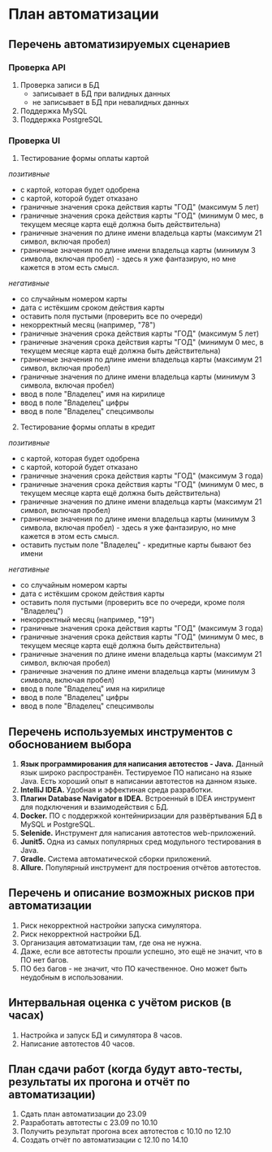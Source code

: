 # План автоматизации

## Перечень автоматизируемых сценариев

### Проверка API

1. Проверка записи в БД
      * записывает в БД при валидных данных
      * не записывает в БД при невалидных данных
2. Поддержка MySQL
3. Поддержка PostgreSQL

### Проверка UI

1. Тестирование формы оплаты картой

 _позитивные_
* с картой, которая будет одобрена
* с картой, которой будет отказано
* граничные значения срока действия карты "ГОД" (максимум 5 лет)
* граничные значения срока действия карты "ГОД" (минимум 0 мес, в текущем месяце карта ещё должна быть действительна)
* граничные значения по длине имени владельца карты (максимум 21 символ, включая пробел)
* граничные значения по длине имени владельца карты (минимум 3 символа, включая пробел) - здесь я уже фантазирую, но мне кажется в этом есть смысл.

 _негативные_
* со случайным номером карты
* дата с истёкшим сроком действия карты
* оставить поля пустыми (проверить все по очереди)
* некорректный месяц (например, "78")
* граничные значения срока действия карты "ГОД" (максимум 5 лет)
* граничные значения срока действия карты "ГОД" (минимум 0 мес, в текущем месяце карта ещё должна быть действительна)
* граничные значения по длине имени владельца карты (максимум 21 символ, включая пробел)
* граничные значения по длине имени владельца карты (минимум 3 символа, включая пробел)
* ввод в поле "Владелец" имя на кирилице
* ввод в поле "Владелец" цифры
* ввод в поле "Владелец" спецсимволы

2. Тестирование формы оплаты в кредит

 _позитивные_
  * с картой, которая будет одобрена
  * с картой, которой будет отказано
  * граничные значения срока действия карты "ГОД" (максимум 3 года)
  * граничные значения срока действия карты "ГОД" (минимум 0 мес, в текущем месяце карта ещё должна быть действительна)
  * граничные значения по длине имени владельца карты (максимум 21 символ, включая пробел)
  * граничные значения по длине имени владельца карты (минимум 3 символа, включая пробел) - здесь я уже фантазирую, но мне кажется в этом есть смысл.
  * оставить пустым поле "Владелец" - кредитные карты бывают без имени

 _негативные_
  * со случайным номером карты
  * дата с истёкшим сроком действия карты
  * оставить поля пустыми (проверить все по очереди, кроме поля "Владелец")
  * некорректный месяц (например, "19")
  * граничные значения срока действия карты "ГОД" (максимум 3 года)
  * граничные значения срока действия карты "ГОД" (минимум 0 мес, в текущем месяце карта ещё должна быть действительна)
  * граничные значения по длине имени владельца карты (максимум 21 символ, включая пробел)
  * граничные значения по длине имени владельца карты (минимум 3 символа, включая пробел)
  * ввод в поле "Владелец" имя на кирилице
  * ввод в поле "Владелец" цифры
  * ввод в поле "Владелец" спецсимволы


## Перечень используемых инструментов с обоснованием выбора
1. **Язык программирования для написания автотестов - Java.** Данный язык широко распространён. 
Тестируемое ПО написано на языке Java. Есть хороший опыт в написании автотестов на данном языке.
2. **IntelliJ IDEA.** Удобная и эффектиная среда разработки.
3. **Плагин Database Navigator в IDEA.** Встроенный в IDEA инструмент для подключения и взаимодействия с БД.
4. **Docker.** ПО с поддержкой контейниризации для развёртывания БД в MySQL и PostgreSQL.
5. **Selenide.** Инструмент для написания автотестов web-приложений. 
6. **Junit5.** Одна из самых популярных сред модульного тестирования в Java.
7. **Gradle.** Система автоматической сборки приложений. 
8. **Allure.** Популярный инструмент для построения отчётов автотестов.



## Перечень и описание возможных рисков при автоматизации
1. Риск некорректной настройки запуска симулятора.
2. Риск некорректной настройки БД.
3. Организация автоматизации там, где она не нужна.
4. Даже, если все автотесты прошли успешно, это ещё не значит, что в ПО нет багов. 
5. ПО без багов - не значит, что ПО качественное. Оно может быть неудобным в использовании.


## Интервальная оценка с учётом рисков (в часах)
1. Настройка и запуск БД и симулятора 8 часов.
2. Написание автотестов 40 часов.

## План сдачи работ (когда будут авто-тесты, результаты их прогона и отчёт по автоматизации)
1. Сдать план автоматизации до 23.09
2. Разработать автотесты с 23.09 по 10.10
3. Получить результат прогона всех автотестов с 10.10 по 12.10
4. Создать отчёт по автоматизации с 12.10 по 14.10
